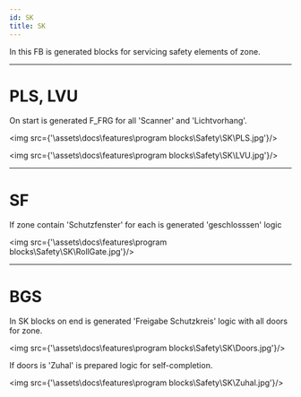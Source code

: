```yaml
---
id: SK
title: SK
---
```


In this FB is generated blocks for servicing safety elements of zone.

---

# PLS, LVU

On start is generated F_FRG for all 'Scanner' and 'Lichtvorhang'.

<img src={'\\assets\\docs\\features\\program blocks\\Safety\\SK\\PLS.jpg'}/>

<img src={'\\assets\\docs\\features\\program blocks\\Safety\\SK\\LVU.jpg'}/>

---

# SF

If zone contain 'Schutzfenster' for each is generated 'geschlosssen' logic

<img src={'\\assets\\docs\\features\\program blocks\\Safety\\SK\\RollGate.jpg'}/>

---

# BGS

In SK blocks on end is generated 'Freigabe Schutzkreis' logic with all doors for zone.

<img src={'\\assets\\docs\\features\\program blocks\\Safety\\SK\\Doors.jpg'}/>

If doors is 'Zuhal' is prepared logic for self-completion.

<img src={'\\assets\\docs\\features\\program blocks\\Safety\\SK\\Zuhal.jpg'}/>